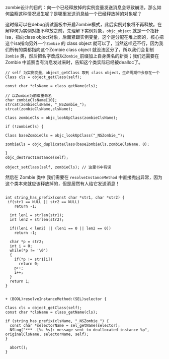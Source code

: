 zombie设计的目的：向一个已经释放掉的实例变量发送消息会导致崩溃，那么如何监察这种情况发生呢？是哪里发送消息给一个已经释放掉的对象呢？ 

这时候可以在debug调试面板中开启Zombie模式，此后实例对象将不再释放。在解释何为实例对象不释放之前，先理解下实例对象，`objc_object` 就是一个指针isa，指向class object对象，后面紧跟实例变量，这个是分配在堆上面的，核心把这个isa指向另外一个`Zombie` 的 class object 就可以了，当然这样还不行，因为我们所有的类都指向这个Zombie class object 就没法区分了，所以我们会复制 `Zombie` 类，然后把名字改成以`Zombie_`前缀加上自身类名的新类；我们还需要在 Zombie 中监察当有消息发过来时，告知这个类实际已经被dealloc了。

```
// self 为实例变量，object_getClass 取到 class object，生命周期中会存在一个
Class cls = object_getClass(self);

const char *clsName = class_getName(cls); 

// 以Zombie为前缀重命名
char zombieClsName[10];
strcat(zombieClsName, "_NSZombie_");
strcat(zombieClsName,clsName);

Class zombieCls = objc_lookUpClass(zombieClsName);

if (!zombieCls) {

Class baseZombieCls = objc_lookUpClass("_NSZombie_");

zombieCls = objc_duplicateClass(baseZombieCls,zombieClsName, 0);

}
objc_destructInstance(self);

object_setClass(self, zombieCls); // 这里书中有误
```

然后在 Zombie 类中 我们需要在 `resolveInstanceMethod` 中直接抛出异常，因为这个类本来就应该释放掉的，但是居然有人给它发送消息！

```

int string_has_prefix(const char *str1, char *str2) {
 if(str1 == NULL || str2 == NULL)
    return -1;
    
  int len1 = strlen(str1);
  int len2 = strlen(str2);
  
  if((len1 < len2) || (len1 == 0 || len2 == 0))
    return -1;
    
  char *p = str2;
  int i = 0;
  while(*p != '\0')
  {
    if(*p != str1[i])
      return 0;
    p++;
    i++;
  }
  return 1;
}


+ (BOOL)resolveInstanceMethod:(SEL)selector {

Class cls = object_getClass(self); 
const char *clsName = class_getName(cls);

if (string_has_prefix(clsName, "_NSZombie_") { 
  const char *selectorName = sel_getName(selector);
  NSLog("*** -[%s %s]: message sent to deallocated instance %p", originalClsName, selectorName, self);
}
  
  abort();
}
```